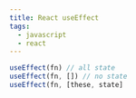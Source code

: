 ```yaml
---
title: React useEffect
tags:
  - javascript
  - react
---
```


```javascript
useEffect(fn) // all state
useEffect(fn, []) // no state
useEffect(fn, [these, state]
```
